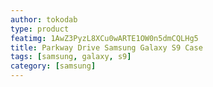 ```yaml
---
author: tokodab
type: product
featimg: 1AwZ3PyzL8XCu0wARTE1OW0n5dmCQLHg5
title: Parkway Drive Samsung Galaxy S9 Case
tags: [samsung, galaxy, s9]
category: [samsung]
---
```

